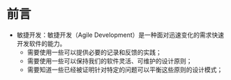 # 前言

+ 敏捷开发：敏捷开发（Agile Development）是一种面对迅速变化的需求快速开发软件的能力。
  + 需要使用一些可以提供必要的记录和反馈的实践；
  + 需要使用一些可以保持我们的软件灵活、可维护的设计原则；
  + 需要知道一些已经被证明针对特定的问题可以平衡这些原则的设计模式；